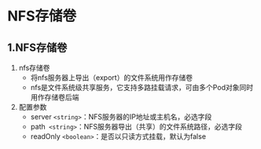 # NFS存储卷

## 1.NFS存储卷

1. nfs存储卷
   - 将nfs服务器上导出（export）的文件系统用作存储卷
   - nfs是文件系统级共享服务，它支持多路挂载请求，可由多个Pod对象同时用作存储卷后端
2. 配置参数
   - server `<string>`：NFS服务器的IP地址或主机名，必选字段
   - path` <string>`：NFS服务器导出（共享）的文件系统路径，必选字段
   - readOnly `<boolean>`：是否以只读方式挂载，默认为false
